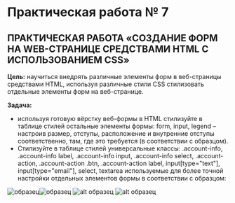 # Практическая работа № 7
## ПРАКТИЧЕСКАЯ РАБОТА  «СОЗДАНИЕ ФОРМ НА WEB-СТРАНИЦЕ СРЕДСТВАМИ HTML С ИСПОЛЬЗОВАНИЕМ CSS»
**Цель:** научиться внедрять различные элементы форм в веб-страницы средствами HTML, используя различные стили CSS стилизовать отдельные элементы форм на веб-странице.

**Задача:** 
* используя готовую вёрстку веб-формы в HTML стилизуйте в таблице стилей остальные элементы формы: form, input, legend – настроив размер, отступы, расположение и внутренние отступы соответственно, там, где это требуется (в соответствии с образцом).
* Стилизуйте в таблице стилей универсальные классы: .account-info, .account-info label, .account-info input, .account-info select, .account-action, .account-action .btn, .account-action label, input[type="text"], input[type="email"],  select, textarea используемые для более точной настройки отдельных элементов  формы в соответствии с образцом:

<img src="https://github.com/fufaev/html_lesson4/blob/main/page%20examples/example-1.jpg" alt="образец"><img src="https://github.com/fufaev/html_lesson4/blob/main/page%20examples/example-2.jpg" alt="образец">
![alt образец](https://github.com/fufaev/html_lesson4/blob/main/page%20examples/example-1.jpg) 
![alt образец](https://github.com/fufaev/html_lesson4/blob/main/page%20examples/example-2.jpg) 

